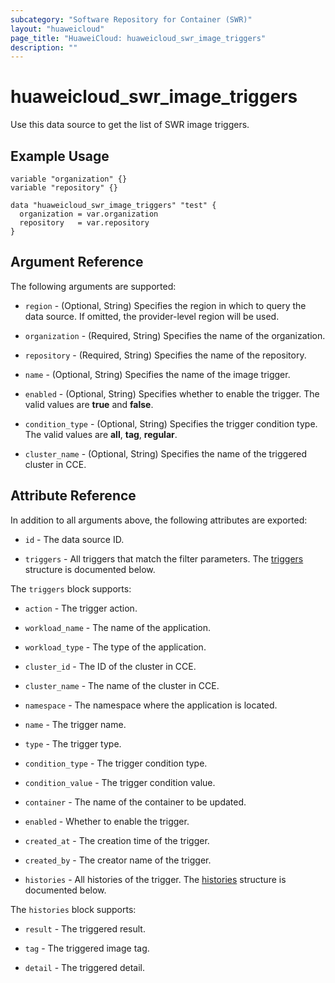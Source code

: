 ```yaml
---
subcategory: "Software Repository for Container (SWR)"
layout: "huaweicloud"
page_title: "HuaweiCloud: huaweicloud_swr_image_triggers"
description: ""
---
```


# huaweicloud_swr_image_triggers

Use this data source to get the list of SWR image triggers.

## Example Usage

```hcl
variable "organization" {}
variable "repository" {}

data "huaweicloud_swr_image_triggers" "test" {
  organization = var.organization
  repository   = var.repository
}
```

## Argument Reference

The following arguments are supported:

* `region` - (Optional, String) Specifies the region in which to query the data source.
  If omitted, the provider-level region will be used.

* `organization` - (Required, String) Specifies the name of the organization.

* `repository` - (Required, String) Specifies the name of the repository.

* `name` - (Optional, String) Specifies the name of the image trigger.

* `enabled` - (Optional, String) Specifies whether to enable the trigger.
  The valid values are **true** and **false**.
  
* `condition_type` - (Optional, String) Specifies the trigger condition type.
  The valid values are **all**, **tag**, **regular**.

* `cluster_name` - (Optional, String) Specifies the name of the triggered cluster in CCE.

## Attribute Reference

In addition to all arguments above, the following attributes are exported:

* `id` - The data source ID.

* `triggers` - All triggers that match the filter parameters.
  The [triggers](#attrblock--triggers) structure is documented below.

<a name="attrblock--triggers"></a>
The `triggers` block supports:

* `action` - The trigger action.

* `workload_name` - The name of the application.

* `workload_type` - The type of the application.

* `cluster_id` - The ID of the cluster in CCE.

* `cluster_name` - The name of the cluster in CCE.

* `namespace` - The namespace where the application is located.

* `name` - The trigger name.

* `type` - The trigger type.

* `condition_type` - The trigger condition type.

* `condition_value` - The trigger condition value.

* `container` - The name of the container to be updated.

* `enabled` - Whether to enable the trigger.

* `created_at` - The creation time of the trigger.

* `created_by` - The creator name of the trigger.

* `histories` - All histories of the trigger.
  The [histories](#attrblock--triggers--histories) structure is documented below.

<a name="attrblock--triggers--histories"></a>
The `histories` block supports:

* `result` - The triggered result.

* `tag` - The triggered image tag.

* `detail` - The triggered detail.

